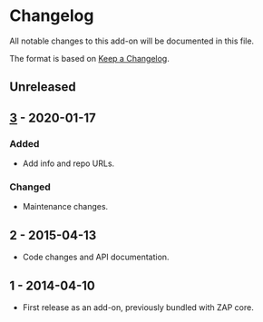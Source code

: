 # Changelog
All notable changes to this add-on will be documented in this file.

The format is based on [Keep a Changelog](https://keepachangelog.com/en/1.0.0/).

## Unreleased


## [3] - 2020-01-17
### Added
- Add info and repo URLs.

### Changed
- Maintenance changes.

## 2 - 2015-04-13

- Code changes and API documentation.

## 1 - 2014-04-10

- First release as an add-on, previously bundled with ZAP core.

[3]: https://github.com/zaproxy/zap-extensions/releases/reveal-v3
